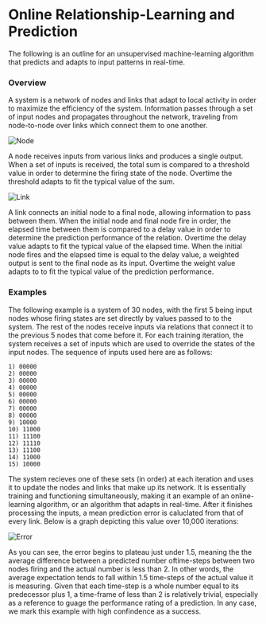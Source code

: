 # Online Relationship-Learning and Prediction

The following is an outline for an unsupervised machine-learning algorithm that predicts and adapts to input patterns in real-time.

### Overview

A system is a network of nodes and links that adapt to local activity in order to maximize the efficiency of the system. Information passes through a set of input nodes and propagates throughout the network, traveling from node-to-node over links which connect them to one another.

![Node](https://github.com/CarsonScott/Online-Relationship-Learning/blob/master/img/Node.png)

A node receives inputs from various links and produces a single output. When a set of inputs is received, the total sum is compared to a threshold value in order to determine the firing state of the node. Overtime the threshold adapts to fit the typical value of the sum.

![Link](https://github.com/CarsonScott/Online-Relationship-Learning/blob/master/img/Link.png)

A link connects an initial node to a final node, allowing information to pass between them. When the initial node and final node fire in order, the elapsed time between them is compared to a delay value in order to determine the prediction performance of the relation. Overtime the delay value adapts to fit the typical value of the elapsed time. When the initial node fires and the elapsed time is equal to the delay value, a weighted output is sent to the final node as its input. Overtime the weight value adapts to to fit the typical value of the prediction performance.

### Examples

The following example is a system of 30 nodes, with the first 5 being input nodes whose firing states are set directly by values passed to to the system. The rest of the nodes receive inputs via relations that connect it to the previous 5 nodes that come before it. For each training iteration, the system receives a set of inputs which are used to override the states of the input nodes. The sequence of inputs used here are as follows:

	1) 00000
	2) 00000
	3) 00000
	4) 00000
	5) 00000
	6) 00000
	7) 00000
	8) 00000
	9) 10000
	10) 11000
	11) 11100
	12) 11110
	13) 11100
	14) 11000
	15) 10000
  
The system recieves one of these sets (in order) at each iteration and uses it to update the nodes and links that make up its network. It is essentially training and functioning simultaneously, making it an example of an online-learning algorithm, or an algorithm that adapts in real-time. After it finishes processing the inputs, a mean prediction error is caluclated from that of every link. Below is a graph depicting this value over 10,000 iterations:
  
![Error](https://github.com/CarsonScott/Online-Relationship-Learning/blob/master/img/Error%20rate.PNG)

As you can see, the error begins to plateau just under 1.5, meaning the the average difference between a predicted number oftime-steps between two nodes firing and the actual number is less than 2. In other words, the average expectation tends to fall within 1.5 time-steps of the actual value it is measuring. Given that each time-step is a whole number equal to its predecessor plus 1, a time-frame of less than 2 is relatively trivial, especially as a reference to guage the performance rating of a prediction. In any case, we mark this example with high confindence as a success. 
